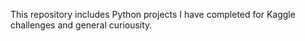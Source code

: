 This repository includes Python projects I have completed for Kaggle challenges and general curiousity.

